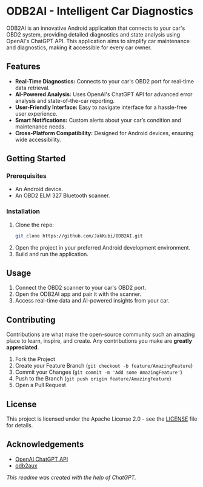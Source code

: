 
# ODB2AI - Intelligent Car Diagnostics

ODB2AI is an innovative Android application that connects to your car's OBD2 system, providing detailed diagnostics and state analysis using OpenAI's ChatGPT API. This application aims to simplify car maintenance and diagnostics, making it accessible for every car owner.

## Features

- **Real-Time Diagnostics:** Connects to your car's OBD2 port for real-time data retrieval.
- **AI-Powered Analysis:** Uses OpenAI's ChatGPT API for advanced error analysis and state-of-the-car reporting.
- **User-Friendly Interface:** Easy to navigate interface for a hassle-free user experience.
- **Smart Notifications:** Custom alerts about your car’s condition and maintenance needs.
- **Cross-Platform Compatibility:** Designed for Android devices, ensuring wide accessibility.

## Getting Started

### Prerequisites

- An Android device.
- An OBD2 ELM 327 Bluetooth scanner.

### Installation

1. Clone the repo:
   ```bash
   git clone https://github.com/JakKubi/ODB2AI.git
   ```
2. Open the project in your preferred Android development environment.
3. Build and run the application.

## Usage

1. Connect the OBD2 scanner to your car's OBD2 port.
2. Open the ODB2AI app and pair it with the scanner.
3. Access real-time data and AI-powered insights from your car.

## Contributing

Contributions are what make the open-source community such an amazing place to learn, inspire, and create. Any contributions you make are **greatly appreciated**.

1. Fork the Project
2. Create your Feature Branch (`git checkout -b feature/AmazingFeature`)
3. Commit your Changes (`git commit -m 'Add some AmazingFeature'`)
4. Push to the Branch (`git push origin feature/AmazingFeature`)
5. Open a Pull Request

## License

This project is licensed under the Apache License 2.0 - see the [LICENSE](https://github.com/JaKuBisz/ODB2AI/blob/main/LICENSE) file for details.

## Acknowledgements

- [OpenAI ChatGPT API](https://openai.com/api/)
- [odb2aux](https://github.com/JuanJoseMoralesC/odb2aux)

*This readme was created with the help of ChatGPT.* 
